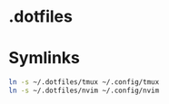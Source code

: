# .dotfiles

# Symlinks

```bash
ln -s ~/.dotfiles/tmux ~/.config/tmux
ln -s ~/.dotfiles/nvim ~/.config/nvim
```

